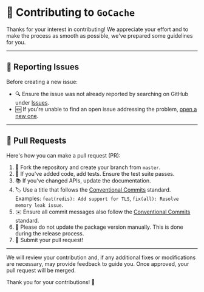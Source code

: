 # 🚀 Contributing to `GoCache`

Thanks for your interest in contributing! We appreciate your effort and to make the process as smooth as possible, we've prepared some guidelines for you.

---

## 🐞 Reporting Issues

Before creating a new issue:

- 🔍 Ensure the issue was not already reported by searching on GitHub under [Issues](https://github.com/bartventer/gocache/issues).
- 🆕 If you're unable to find an open issue addressing the problem, [open a new one](https://github.com/bartventer/gocache/issues/new).

---

## 📝 Pull Requests

Here's how you can make a pull request (PR):

1. 🍴 Fork the repository and create your branch from `master`.
2. 📝 If you've added code, add tests. Ensure the test suite passes.
3. 📚 If you've changed APIs, update the documentation.
4. 🏷️ Use a title that follows the [Conventional Commits](https://www.conventionalcommits.org/) standard. Examples: `feat(redis): Add support for TLS`, `fix(all): Resolve memory leak issue`.
5. ✉️ Ensure all commit messages also follow the [Conventional Commits](https://www.conventionalcommits.org/) standard.
6. 🚫 Please do not update the package version manually. This is done during the release process.
7. 🎉 Submit your pull request!

---

We will review your contribution and, if any additional fixes or modifications are necessary, may provide feedback to guide you. Once approved, your pull request will be merged. 

Thank you for your contributions! 🙌
